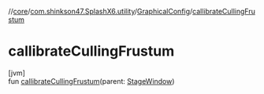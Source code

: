 //[core](../../../index.md)/[com.shinkson47.SplashX6.utility](../index.md)/[GraphicalConfig](index.md)/[callibrateCullingFrustum](callibrate-culling-frustum.md)

# callibrateCullingFrustum

[jvm]\
fun [callibrateCullingFrustum](callibrate-culling-frustum.md)(parent: [StageWindow](../../com.shinkson47.SplashX6.rendering/-stage-window/index.md))
